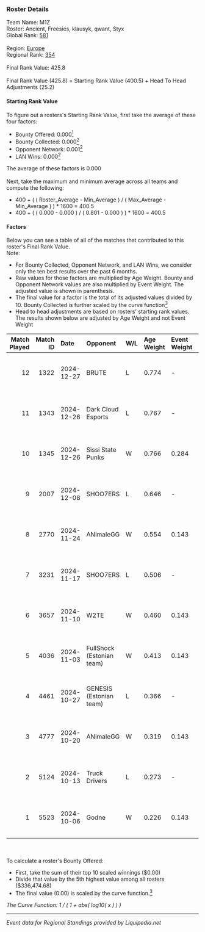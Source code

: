 ### Roster Details<br />
Team Name: M1Z<br />
Roster: Ancient, Freesies, klausyk, qwant, Styx<br />
Global Rank: [581](../standings_global.md)<br />
<br />
Region: [Europe]( ../standings_europe.md)<br />
Regional Rank: [354]( ../standings_europe.md)<br />
<br />
Final Rank Value:  425.8<br />
<br />
Final Rank Value (425.8) = Starting Rank Value (400.5) + Head To Head Adjustments (25.2)<br />

#### Starting Rank Value<br />
To figure out a rosters's Starting Rank Value, first take the average of these four factors:<br />
- Bounty Offered: 0.000[<sup>1</sup>](#table2)
- Bounty Collected: 0.000[<sup>2</sup>](#table1)
- Opponent Network: 0.001[<sup>2</sup>](#table1)
- LAN Wins: 0.000[<sup>2</sup>](#table1)

The average of these factors is 0.000<br />
<br />
Next, take the maximum and minimum average across all teams and compute the following:<br />
- 400 + ( ( Roster_Average - Min_Average ) / ( Max_Average - Min_Average ) ) * 1600 = 400.5
- 400 + ( ( 0.000 - 0.000 ) / ( 0.801 - 0.000 ) ) * 1600 = 400.5


#### Factors<br />
Below you can see a table of all of the matches that contributed to this roster's Final Rank Value.<br />
Note:<br />

- For Bounty Collected, Opponent Network, and LAN Wins, we consider only the ten best results over the past 6 months.
- Raw values for those factors are multiplied by Age Weight. Bounty and Opponent Network values are also multiplied by Event Weight. The adjusted value is shown in parenthesis.
- The final value for a factor is the total of its adjusted values divided by 10. Bounty Collected is further scaled by the curve function[<sup>3</sup>](#curveFunction)
- Head to head adjustments are based on rosters' starting rank values. The results shown below are adjusted by Age Weight and not Event Weight
<span id="table1"></span><br />


| Match Played | Match ID | Date       | Opponent                  | W/L | Age Weight | Event Weight | Bounty Collected | Opponent Network | LAN Wins  | H2H Adj. | Roster                                  |
| -: | -: | :- | :- | :- | :- | :- | :- | :- | :- | -: | :- |
|           12 |     1322 | 2024-12-27 | BRUTE                     | L   | 0.774      | -            | -                | -                | -         |    -4.14 | Ancient, Freesies, klausyk, qwant, Styx |
|           11 |     1343 | 2024-12-26 | Dark Cloud Esports        | L   | 0.767      | -            | -                | -                | -         |    -1.98 | Ancient, Freesies, klausyk, qwant, Styx |
|           10 |     1345 | 2024-12-26 | Sissi State Punks         | W   | 0.766      | 0.284        | 0.000 (0.000)    | 0.000 (0.000)    | 0 (0.000) |    11.08 | Ancient, Freesies, klausyk, qwant, Styx |
|            9 |     2007 | 2024-12-08 | SHOO7ERS                  | L   | 0.646      | -            | -                | -                | -         |    -3.95 | Ancient, Freesies, klausyk, qwant, Styx |
|            8 |     2770 | 2024-11-24 | ANimaleGG                 | W   | 0.554      | 0.143        | 0.000 (0.000)    | 0.056 (0.004)    | 0 (0.000) |    10.32 | Ancient, Freesies, klausyk, qwant, Styx |
|            7 |     3231 | 2024-11-17 | SHOO7ERS                  | L   | 0.506      | -            | -                | -                | -         |    -3.06 | Ancient, Freesies, klausyk, qwant, Styx |
|            6 |     3657 | 2024-11-10 | W2TE                      | W   | 0.460      | 0.143        | 0.000 (0.000)    | 0.013 (0.001)    | 0 (0.000) |     6.80 | Ancient, Freesies, klausyk, qwant, Styx |
|            5 |     4036 | 2024-11-03 | FullShock (Estonian team) | W   | 0.413      | 0.143        | 0.000 (0.000)    | 0.017 (0.001)    | 0 (0.000) |     6.35 | Ancient, Freesies, klausyk, qwant, Styx |
|            4 |     4461 | 2024-10-27 | GENESIS (Estonian team)   | L   | 0.366      | -            | -                | -                | -         |    -4.43 | Ancient, Freesies, klausyk, qwant, Styx |
|            3 |     4777 | 2024-10-20 | ANimaleGG                 | W   | 0.319      | 0.143        | 0.000 (0.000)    | 0.056 (0.003)    | 0 (0.000) |     6.11 | Ancient, Freesies, klausyk, qwant, Styx |
|            2 |     5124 | 2024-10-13 | Truck Drivers             | L   | 0.273      | -            | -                | -                | -         |    -1.40 | Ancient, Freesies, klausyk, qwant, Styx |
|            1 |     5523 | 2024-10-06 | Godne                     | W   | 0.226      | 0.143        | 0.000 (0.000)    | 0.045 (0.001)    | 0 (0.000) |     3.54 | Ancient, Freesies, klausyk, qwant, Styx |

<br />
<span id="table2"></span><br />
To calculate a roster's Bounty Offered:<br />

- First, take the sum of their top 10 scaled winnings ($0.00)
- Divide that value by the 5th highest value among all rosters ($336,474.68)
- The final value (0.00) is scaled by the curve function.[<sup>3</sup>](#curveFunction)

<span id="curveFunction"></span>_The Curve Function: 1 / ( 1 + abs( log10( x ) ) )_<br />

---
_Event data for Regional Standings provided by Liquipedia.net_<br />
